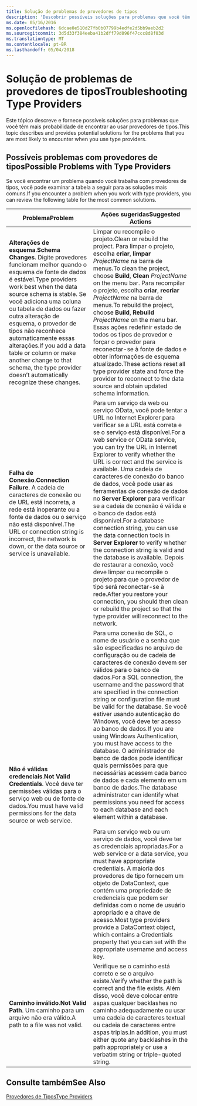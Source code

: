 ```yaml
---
title: Solução de problemas de provedores de tipos
description: 'Descobrir possíveis soluções para problemas que você têm mais probabilidade de encontrar ao usar provedores de tipos em F #.'
ms.date: 05/16/2016
ms.openlocfilehash: 6dcae0e510d27fb0b07799b4edfe2d5bb9aeb2d2
ms.sourcegitcommit: 3d5d33f384eeba41b2dff79d096f47ccc8d8f03d
ms.translationtype: MT
ms.contentlocale: pt-BR
ms.lasthandoff: 05/04/2018
---
```

# <a name="troubleshooting-type-providers"></a><span data-ttu-id="bf17b-103">Solução de problemas de provedores de tipos</span><span class="sxs-lookup"><span data-stu-id="bf17b-103">Troubleshooting Type Providers</span></span>

<span data-ttu-id="bf17b-104">Este tópico descreve e fornece possíveis soluções para problemas que você têm mais probabilidade de encontrar ao usar provedores de tipos.</span><span class="sxs-lookup"><span data-stu-id="bf17b-104">This topic describes and provides potential solutions for the problems that you are most likely to encounter when you use type providers.</span></span>


## <a name="possible-problems-with-type-providers"></a><span data-ttu-id="bf17b-105">Possíveis problemas com provedores de tipos</span><span class="sxs-lookup"><span data-stu-id="bf17b-105">Possible Problems with Type Providers</span></span>
<span data-ttu-id="bf17b-106">Se você encontrar um problema quando você trabalha com provedores de tipos, você pode examinar a tabela a seguir para as soluções mais comuns.</span><span class="sxs-lookup"><span data-stu-id="bf17b-106">If you encounter a problem when you work with type providers, you can review the following table for the most common solutions.</span></span>



|<span data-ttu-id="bf17b-107">Problema</span><span class="sxs-lookup"><span data-stu-id="bf17b-107">Problem</span></span>|<span data-ttu-id="bf17b-108">Ações sugeridas</span><span class="sxs-lookup"><span data-stu-id="bf17b-108">Suggested Actions</span></span>|
|-------|-----------------|
|<span data-ttu-id="bf17b-109">**Alterações de esquema**.</span><span class="sxs-lookup"><span data-stu-id="bf17b-109">**Schema Changes**.</span></span> <span data-ttu-id="bf17b-110">Digite provedores funcionam melhor quando o esquema de fonte de dados é estável.</span><span class="sxs-lookup"><span data-stu-id="bf17b-110">Type providers work best  when the data source schema is stable.</span></span> <span data-ttu-id="bf17b-111">Se você adiciona uma coluna ou tabela de dados ou fazer outra alteração de esquema, o provedor de tipos não reconhece automaticamente essas alterações.</span><span class="sxs-lookup"><span data-stu-id="bf17b-111">If you add a data table or column or make another change to that schema, the type provider doesn’t automatically recognize these changes.</span></span>|<span data-ttu-id="bf17b-112">Limpar ou recompile o projeto.</span><span class="sxs-lookup"><span data-stu-id="bf17b-112">Clean or rebuild the project.</span></span> <span data-ttu-id="bf17b-113">Para limpar o projeto, escolha **criar**, **limpar** *ProjectName* na barra de menus.</span><span class="sxs-lookup"><span data-stu-id="bf17b-113">To clean the project, choose **Build**, **Clean** *ProjectName* on the menu bar.</span></span> <span data-ttu-id="bf17b-114">Para recompilar o projeto, escolha **criar**, **recriar** *ProjectName* na barra de menus.</span><span class="sxs-lookup"><span data-stu-id="bf17b-114">To rebuild the project, choose **Build**, **Rebuild** *ProjectName* on the menu bar.</span></span> <span data-ttu-id="bf17b-115">Essas ações redefinir estado de todos os tipos de provedor e forçar o provedor para reconectar-se à fonte de dados e obter informações de esquema atualizado.</span><span class="sxs-lookup"><span data-stu-id="bf17b-115">These actions reset all type provider state and force the provider to reconnect to the data source and obtain updated schema information.</span></span>|
|<span data-ttu-id="bf17b-116">**Falha de Conexão**.</span><span class="sxs-lookup"><span data-stu-id="bf17b-116">**Connection Failure**.</span></span> <span data-ttu-id="bf17b-117">A cadeia de caracteres de conexão ou de URL está incorreta, a rede está inoperante ou a fonte de dados ou o serviço não está disponível.</span><span class="sxs-lookup"><span data-stu-id="bf17b-117">The URL or connection string is incorrect, the network is down, or the data source or service is unavailable.</span></span>|<span data-ttu-id="bf17b-118">Para um serviço da web ou serviço OData, você pode tentar a URL no Internet Explorer para verificar se a URL está correta e se o serviço está disponível.</span><span class="sxs-lookup"><span data-stu-id="bf17b-118">For a web service or OData service, you can try the URL in Internet Explorer to verify whether the URL is correct and the service is available.</span></span> <span data-ttu-id="bf17b-119">Uma cadeia de caracteres de conexão do banco de dados, você pode usar as ferramentas de conexão de dados no **Server Explorer** para verificar se a cadeia de conexão é válida e o banco de dados está disponível.</span><span class="sxs-lookup"><span data-stu-id="bf17b-119">For a database connection string, you can use the data connection tools in **Server Explorer** to verify whether the connection string is valid and the database is available.</span></span> <span data-ttu-id="bf17b-120">Depois de restaurar a conexão, você deve limpar ou recompile o projeto para que o provedor de tipo será reconectar-se à rede.</span><span class="sxs-lookup"><span data-stu-id="bf17b-120">After you restore your connection, you should then clean or rebuild the project so that the type provider will reconnect to the network.</span></span>|
|<span data-ttu-id="bf17b-121">**Não é válidas credenciais**.</span><span class="sxs-lookup"><span data-stu-id="bf17b-121">**Not Valid Credentials**.</span></span> <span data-ttu-id="bf17b-122">Você deve ter permissões válidas para o serviço web ou de fonte de dados.</span><span class="sxs-lookup"><span data-stu-id="bf17b-122">You must have valid permissions for the data source or web service.</span></span>|<span data-ttu-id="bf17b-123">Para uma conexão de SQL, o nome de usuário e a senha que são especificadas no arquivo de configuração ou de cadeia de caracteres de conexão devem ser válidos para o banco de dados.</span><span class="sxs-lookup"><span data-stu-id="bf17b-123">For a SQL connection, the username and the password that are specified in the connection string or configuration file must be valid for the database.</span></span> <span data-ttu-id="bf17b-124">Se você estiver usando autenticação do Windows, você deve ter acesso ao banco de dados.</span><span class="sxs-lookup"><span data-stu-id="bf17b-124">If you are using Windows Authentication, you must have access to the database.</span></span> <span data-ttu-id="bf17b-125">O administrador de banco de dados pode identificar quais permissões para que necessárias acessem cada banco de dados e cada elemento em um banco de dados.</span><span class="sxs-lookup"><span data-stu-id="bf17b-125">The database administrator can identify what permissions you need for access to each database and each element within a database.</span></span><br /><br /><span data-ttu-id="bf17b-126">Para um serviço web ou um serviço de dados, você deve ter as credenciais apropriadas.</span><span class="sxs-lookup"><span data-stu-id="bf17b-126">For a web service or a data service, you must have appropriate credentials.</span></span> <span data-ttu-id="bf17b-127">A maioria dos provedores de tipo fornecem um objeto de DataContext, que contém uma propriedade de credenciais que podem ser definidas com o nome de usuário apropriado e a chave de acesso.</span><span class="sxs-lookup"><span data-stu-id="bf17b-127">Most type providers provide a DataContext object, which contains a Credentials property that you can set with the appropriate username and access key.</span></span>|
|<span data-ttu-id="bf17b-128">**Caminho inválido**.</span><span class="sxs-lookup"><span data-stu-id="bf17b-128">**Not Valid Path**.</span></span> <span data-ttu-id="bf17b-129">Um caminho para um arquivo não era válido.</span><span class="sxs-lookup"><span data-stu-id="bf17b-129">A path to a file was not valid.</span></span>|<span data-ttu-id="bf17b-130">Verifique se o caminho está correto e se o arquivo existe.</span><span class="sxs-lookup"><span data-stu-id="bf17b-130">Verify whether the path is correct and the file exists.</span></span> <span data-ttu-id="bf17b-131">Além disso, você deve colocar entre aspas qualquer backlashes no caminho adequadamente ou usar uma cadeia de caracteres textual ou cadeia de caracteres entre aspas triplas.</span><span class="sxs-lookup"><span data-stu-id="bf17b-131">In addition, you must either quote any backlashes in the path appropriately or use a verbatim string or triple-quoted string.</span></span>|

## <a name="see-also"></a><span data-ttu-id="bf17b-132">Consulte também</span><span class="sxs-lookup"><span data-stu-id="bf17b-132">See Also</span></span>
[<span data-ttu-id="bf17b-133">Provedores de Tipos</span><span class="sxs-lookup"><span data-stu-id="bf17b-133">Type Providers</span></span>](index.md)
